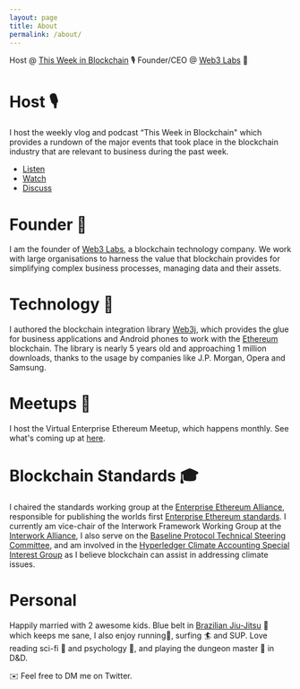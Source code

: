```yaml
---
layout: page
title: About
permalink: /about/
---
```


Host @ [This Week in Blockchain](https://www.weekinblockchain.com) 🎙 Founder/CEO @ [Web3 Labs](https://www.web3labs.com) 🏢

# Host 🎙

I host the weekly vlog and podcast “This Week in Blockchain" which provides a rundown of the major events that took place in the blockchain industry that are relevant to business during the past week. 
- [Listen](https://www.weekinblockchain.com)
- [Watch](https://youtube.com/c/web3labs) 
- [Discuss](https://www.joinclubhouse.com/club/this-week-in-blockchain)

# Founder 🏢

I am the founder of [Web3 Labs](https://www.web3labs.com), a blockchain technology company. We work with large organisations to harness the value that blockchain provides for simplifying complex business processes, managing data and their assets. 

# Technology 💾

I authored the blockchain integration library [Web3j](https://github.com/web3j/web3j), which provides the glue for business applications and Android phones to work with the [Ethereum](https://ethereum.org) blockchain. The library is nearly 5 years old and approaching 1 million downloads, thanks to the usage by companies like J.P. Morgan, Opera and Samsung.

# Meetups 🤝

I host the Virtual Enterprise Ethereum Meetup, which happens monthly.  See what's coming up at [here](https://meetup.com/eea-london).

# Blockchain Standards 🎓

I chaired the standards working group at the [Enterprise Ethereum Alliance](https://entethalliance.org), responsible for publishing the worlds first [Enterprise Ethereum standards](https://entethalliance.org/technical-specifications/). I currently am vice-chair of the Interwork Framework Working Group at the [Interwork Alliance](https://interwork.org), I also serve on the [Baseline Protocol Technical Steering Committee](https://baseline-protocol.org), and am involved in the [Hyperledger Climate Accounting Special Interest Group](https://wiki.hyperledger.org/display/CASIG/Climate+Action+and+Accounting+SIG+Home) as I believe blockchain can assist in addressing climate issues.

# Personal

Happily married with 2 awesome kids.  Blue belt in [Brazilian Jiu-Jitsu](https://www.wavebjj.co/) 🥋 which keeps me sane, I also enjoy running🦶, surfing 🏄 and SUP. Love reading sci-fi 📖 and psychology 🧠, and playing the dungeon master 🧙 in D&D.

✉️  Feel free to DM me on Twitter.

[jekyll-organization]: https://github.com/jekyll
